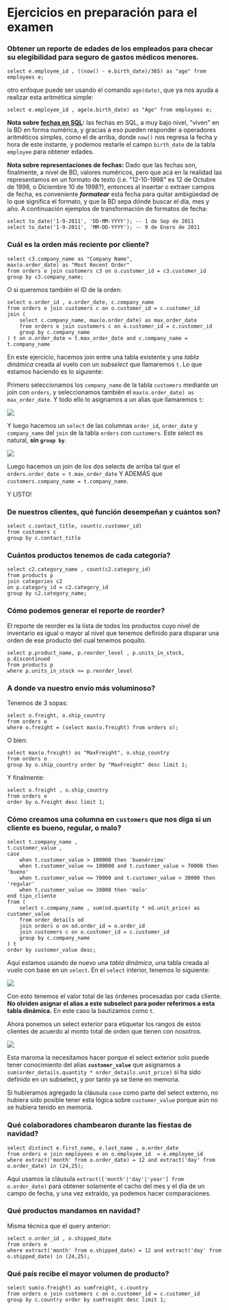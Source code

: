 # Ejercicios en preparación para el examen

### Obtener un reporte de edades de los empleados para checar su elegibilidad para seguro de gastos médicos menores.

`select e.employee_id , ((now() - e.birth_date)/365) as "age" from employees e;`

otro enfoque puede ser usando el comando `age(date)`, que ya nos ayuda a realizar esta aritmética simple:

`select e.employee_id , age(e.birth_date) as "Age" from employees e;`

**Nota sobre [fechas en SQL](https://www.postgresql.org/docs/current/datatype-datetime.html):** las fechas en SQL, a muy bajo nivel, "viven" en la BD en forma numérica, y gracias a eso pueden responder a operadores aritméticos simples, como el de arriba, donde `now()` nos regresa la fecha y hora de este instante, y podemos restarle el campo `birth_date` de la tabla `employee` para obtener edades.

**Nota sobre representaciones de fechas:** Dado que las fechas son, finalmente, a nivel de BD,  valores numéricos, pero que acá en la realidad las representamos en un formato de texto (i.e. "12-10-1998" es 12 de Octubre de 1998, o Diciembre 10 de 1998?), entonces al insertar o extraer campos de fecha, es conveniente _**formatear**_ esta fecha para quitar ambigüedad de lo que significa el formato, y que la BD sepa dónde buscar el día, mes y año. A continuación ejemplos de transformación de formatos de fecha:

```
select to_date('1-9-2011', 'DD-MM-YYYY'); -- 1 de Sep de 2011
select to_date('1-9-2011', 'MM-DD-YYYY'); -- 9 de Enero de 2011
```

### Cuál es la orden más reciente por cliente?

```
select c3.company_name as "Company Name", 
max(o.order_date) as "Most Recent Order" 
from orders o join customers c3 on o.customer_id = c3.customer_id 
group by c3.company_name;
```

O si queremos también el ID de la orden:

```
select o.order_id , o.order_date, c.company_name
from orders o join customers c on o.customer_id = c.customer_id 
join (
	select c.company_name, max(o.order_date) as max_order_date
	from orders o join customers c on o.customer_id = c.customer_id
	group by c.company_name 
) t on o.order_date = t.max_order_date and c.company_name = t.company_name
```

En este ejercicio, hacemos join entre una tabla existente y una _tabla dinámica_ creada al vuelo con un _subselect_ que llamaremos `t`. Lo que estamos haciendo es lo siguiente:

Primero seleccionamos los `company_name` de la tabla `customers` mediante un join con `orders`, y seleccionamos también el `max(o.order_date) as max_order_date`. Y todo ello lo asignamos a un alias que llamaremos `t`:

![](https://i.imgur.com/tcTALu9.png)

Y luego hacemos un `select` de las columnas `order_id`, `order_date` y `company_name` del `join` de la tabla `orders` con `customers`. Este select es natural, **sin `group by`**.

![](https://i.imgur.com/aiX5jiL.png)

Luego hacemos un join de los dos selects de arriba tal que el `orders.order_date = t.max_order_date` Y ADEMÁS que `customers.company_name = t.company_name`.

Y LISTO!

### De nuestros clientes, qué función desempeñan y cuántos son?
```
select c.contact_title, count(c.customer_id)
from customers c 
group by c.contact_title
```

### Cuántos productos tenemos de cada categoría?
```
select c2.category_name , count(c2.category_id) 
from products p 
join categories c2 
on p.category_id = c2.category_id 
group by c2.category_name;
```

### Cómo podemos generar el reporte de reorder?
El reporte de reorder es la lista de todos los productos cuyo nivel de inventario es igual o mayor al nivel que tenemos definido para disparar una orden de ese producto del cual tenemos poquito.

```
select p.product_name, p.reorder_level , p.units_in_stock, p.discontinued 
from products p
where p.units_in_stock <= p.reorder_level
```

### A donde va nuestro envío más voluminoso?
Tenemos de 3 sopas:

```
select o.freight, o.ship_country 
from orders o 
where o.freight = (select max(o.freight) from orders o);
```

O bien:

```
select max(o.freight) as "MaxFreight", o.ship_country 
from orders o 
group by o.ship_country order by "MaxFreight" desc limit 1;
```

Y finalmente:

```
select o.freight , o.ship_country
from orders o
order by o.freight desc limit 1;
```

### Cómo creamos una columna en `customers` que nos diga si un cliente es bueno, regular, o malo?
```
select t.company_name , 
t.customer_value , 
case 
	when t.customer_value > 100000 then 'buenérrimo' 
	when t.customer_value <= 100000 and t.customer_value > 70000 then 'bueno' 
	when t.customer_value <= 70000 and t.customer_value > 30000 then 'regular' 
	when t.customer_value <= 30000 then 'malo' 
end tipo_cliente
from (
	select c.company_name , sum(od.quantity * od.unit_price) as customer_value
	from order_details od
	join orders o on od.order_id = o.order_id 
	join customers c on o.customer_id = c.customer_id 
	group by c.company_name
) t
order by customer_value desc;
```

Aquí estamos usando de nuevo una _tabla dinámica_, una tabla creada al vuelo con base en un `select`. En el `select` interior, tenemos lo siguiente:

![](https://i.imgur.com/EpBLUOt.png)

Con esto tenemos el valor total de las órdenes procesadas por cada cliente. **No olviden asignar el alias a este subselect para poder referirnos a esta tabla dinámica.** En este caso la bautizamos como `t`.

Ahora ponemos un select exterior para etiquetar los rangos de estos clientes de acuerdo al monto total de orden que tienen con nosotros.

![](https://i.imgur.com/svf8ufK.png)

Esta maroma la necesitamos hacer porque el select exterior solo puede tener conocimiento del alias **`customer_value`** que asignamos a `sum(order_details.quantity * order_details.unit_price)` si ha sido definido en un subselect, y por tanto ya se tiene en memoria.

Si hubieramos agregado la cláusula `case` como parte del select externo, no hubiera sido posible tener esta lógica sobre `customer_value` porque aún no se hubiera tenido en memoria.

### Qué colaboradores chambearon durante las fiestas de navidad?
```
select distinct e.first_name, e.last_name , o.order_date
from orders o join employees e on o.employee_id  = e.employee_id 
where extract('month' from o.order_date) = 12 and extract('day' from o.order_date) in (24,25); 
```

Aquí usamos la cláusula `extract(['month'|'day'|'year'] from o.order_date)` para obtener solamente el cacho del mes y el día de un campo de fecha, y una vez extraído, ya podemos hacer comparaciones.

### Qué productos mandamos en navidad?
Misma técnica que el query anterior:
```
select o.order_id , o.shipped_date 
from orders o
where extract('month' from o.shipped_date) = 12 and extract('day' from o.shipped_date) in (24,25); 
```

### Qué país recibe el mayor volumen de producto?
```
select sum(o.freight) as sumfreight, c.country 
from orders o join customers c on o.customer_id = c.customer_id 
group by c.country order by sumfreight desc limit 1;
```
